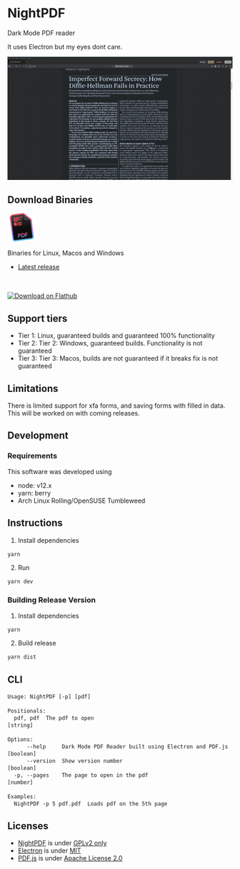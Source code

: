 # NightPDF

Dark Mode PDF reader

It uses Electron but my eyes dont care.

![NightPDF screencast](docs/nightpdf.gif?raw=true)

## Download Binaries

![NightPDF logo](docs/nightpdf_small.png?raw=true)

Binaries for Linux, Macos and Windows

-   [Latest release](https://github.com/Lunarequest/NightPDF/releases/latest)
<br/>
<br/>
<a href='https://flathub.org/apps/io.github.lunarequest.NightPDF'><img width='240' alt='Download on Flathub' src='https://dl.flathub.org/assets/badges/flathub-badge-en.png'/></a>

## Support tiers

- Tier 1: Linux, guaranteed builds and guaranteed 100% functionality
- Tier 2: Tier 2: Windows, guaranteed builds. Functionality is not guaranteed
- Tier 3: Tier 3: Macos, builds are not guaranteed if it breaks fix is not guaranteed

## Limitations

There is limited support for xfa forms, and saving forms with filled in data. This will be worked on with coming releases.

## Development

### Requirements

This software was developed using

-   node: v12.x
-   yarn: berry
-   Arch Linux Rolling/OpenSUSE Tumbleweed

## Instructions

1. Install dependencies

```bash
yarn
```

2. Run

```bash
yarn dev
```

### Building Release Version

1. Install dependencies

```bash
yarn
```

2. Build release

```bash
yarn dist
```

## CLI
```
Usage: NightPDF [-p] [pdf]

Positionals:
  pdf, pdf  The pdf to open                                             [string]

Options:
      --help     Dark Mode PDF Reader built using Electron and PDF.js  [boolean]
      --version  Show version number                                   [boolean]
  -p, --pages    The page to open in the pdf                            [number]

Examples:
  NightPDF -p 5 pdf.pdf  Loads pdf on the 5th page
```

## Licenses

-   [NightPDF](https://github.com/Lunarequest/NightPDF) is under [GPLv2 only](LICENSE)
-   [Electron](https://github.com/electron/electron) is under [MIT](https://github.com/electron/electron/blob/master/LICENSE)
-   [PDF.js](https://mozilla.github.io/pdf.js/) is under [Apache License 2.0](https://github.com/mozilla/pdf.js/blob/master/LICENSE)
